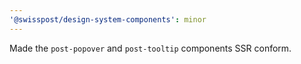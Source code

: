 ```yaml
---
'@swisspost/design-system-components': minor
---
```


Made the `post-popover` and `post-tooltip` components SSR conform.
